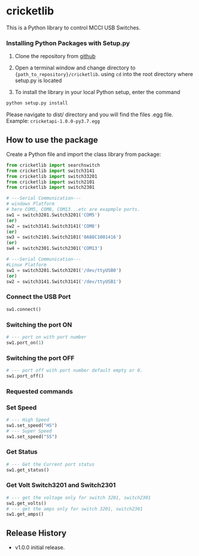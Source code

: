 # cricketlib

This is a Python library to control MCCI USB Switches.

### Installing Python Packages with Setup.py

1.  Clone the repository from [github](https://github.com/mcci-usb/cricketlib)

2.  Open a terminal window and change directory to  `{path_to_repository}/cricketlib`. using `cd` into the root directory where setup.py is located

3.  To install the library in your local Python setup, enter the command
```bash
python setup.py install
```

Please navigate to dist/ directory and you will find the files .egg file.
Example: `cricketapi-1.0.0-py3.7.egg`

## How to use the package
Create a Python file and import the class library from package:

```python
from cricketlib import searchswitch
from cricketlib import switch3141
from cricketlib import switch33201
from cricketlib import switch2101
from cricketlib import switch2301
```
```python
# ---Serial Communication---
# windows Platform
# here COM5, COM8, COM13...etc are exapmple ports.
sw1 = switch3201.Switch3201('COM5') 
(or)
sw2 = switch3141.Switch3141('COM8')
(or)
sw3 = switch2101.Switch2101('0A88C1001416')
(or)
sw4 = switch2301.Switch2301('COM13')
```
```python
# ---Serial Communication---
#Linux Platform
sw1 = switch3201.Switch3201('/dev/ttyUSB0') 
(or)
sw2 = switch3141.Switch3141('/dev/ttyUSB1')
```
### Connect the USB Port
``` python
sw1.connect()
```
### Switching the port ON
```python
# --- port on with port number
sw1.port_on(1)
```
### Switching the port OFF
```python
# --- port off with port number default empty or 0.
sw1.port_off()
```
### Requested commands

### Set Speed
```python
# --- High Speed
sw1.set_speed("HS")
# --- Super Speed
sw1.set_speed("SS")
```
### Get Status
```python
# --- Get the Current port status
sw1.get_status()
```

### Get Volt Switch3201 and Switch2301
```python
# --- get the voltage only for switch 3201, switch2301
sw1.get_volts()
# --- get the amps only for switch 3201, switch2301
sw1.get_amps()
```

## Release History
- v1.0.0 initial release.







